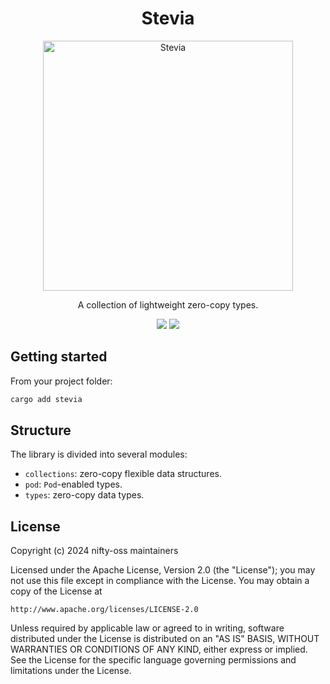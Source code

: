 <h1 align="center">
  Stevia
</h1>
<p align="center">
  <img width="400" alt="Stevia" src="https://github.com/nifty-oss/stevia/assets/729235/3406121f-b224-484a-899c-210766ad7e58" />
</p>
<p align="center">
  A collection of lightweight zero-copy types.
</p>

<p align="center">
  <a href="https://github.com/nifty-oss/stevia/actions/workflows/main.yml"><img src="https://img.shields.io/github/actions/workflow/status/nifty-oss/stevia/main.yml?logo=GitHub" /></a>
  <a href="https://crates.io/crates/stevia"><img src="https://img.shields.io/crates/v/stevia?logo=rust" /></a>
</p>

## Getting started

From your project folder:

```bash
cargo add stevia
```

## Structure

The library is divided into several modules:

- `collections`: zero-copy flexible data structures.
- `pod`: `Pod`-enabled types.
- `types`: zero-copy data types.

## License

Copyright (c) 2024 nifty-oss maintainers

Licensed under the Apache License, Version 2.0 (the "License");
you may not use this file except in compliance with the License.
You may obtain a copy of the License at

    http://www.apache.org/licenses/LICENSE-2.0

Unless required by applicable law or agreed to in writing, software
distributed under the License is distributed on an "AS IS" BASIS,
WITHOUT WARRANTIES OR CONDITIONS OF ANY KIND, either express or implied.
See the License for the specific language governing permissions and
limitations under the License.
